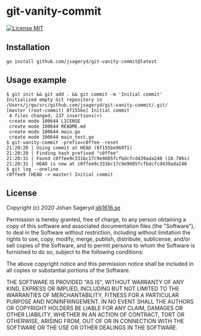 # git-vanity-commit

[![License MIT](https://img.shields.io/badge/license-MIT-lightgrey.svg?style=flat)](https://github.com/jsageryd/git-vanity-commit#license)

## Installation
```
go install github.com/jsageryd/git-vanity-commit@latest
```

## Usage example
```
$ git init && git add . && git commit -m 'Initial commit'
Initialized empty Git repository in /Users/j/go/src/github.com/jsageryd/git-vanity-commit/.git/
[master (root-commit) 8f155be] Initial commit
 4 files changed, 237 insertions(+)
 create mode 100644 LICENSE
 create mode 100644 README.md
 create mode 100644 main.go
 create mode 100644 main_test.go
$ git-vanity-commit -prefix=c0ffee -reset
21:20:20 | Using commit at HEAD (8f155be96971)
21:20:20 | Finding hash prefixed "c0ffee"
21:20:31 | Found c0ffee9c331bc17c9e9605fcfbdcfcd439ada240 (10.786s)
21:20:31 | HEAD is now at c0ffee9c331bc17c9e9605fcfbdcfcd439ada240
$ git log --oneline
c0ffee9 (HEAD -> master) Initial commit
```

## License
Copyright (c) 2020 Johan Sageryd <j@1616.se>

Permission is hereby granted, free of charge, to any person obtaining a copy of
this software and associated documentation files (the "Software"), to deal in
the Software without restriction, including without limitation the rights to
use, copy, modify, merge, publish, distribute, sublicense, and/or sell copies of
the Software, and to permit persons to whom the Software is furnished to do so,
subject to the following conditions:

The above copyright notice and this permission notice shall be included in all
copies or substantial portions of the Software.

THE SOFTWARE IS PROVIDED "AS IS", WITHOUT WARRANTY OF ANY KIND, EXPRESS OR
IMPLIED, INCLUDING BUT NOT LIMITED TO THE WARRANTIES OF MERCHANTABILITY, FITNESS
FOR A PARTICULAR PURPOSE AND NONINFRINGEMENT. IN NO EVENT SHALL THE AUTHORS OR
COPYRIGHT HOLDERS BE LIABLE FOR ANY CLAIM, DAMAGES OR OTHER LIABILITY, WHETHER
IN AN ACTION OF CONTRACT, TORT OR OTHERWISE, ARISING FROM, OUT OF OR IN
CONNECTION WITH THE SOFTWARE OR THE USE OR OTHER DEALINGS IN THE SOFTWARE.
